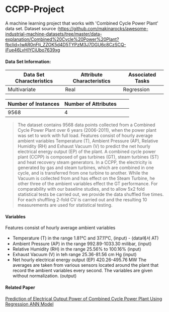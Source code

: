 # CCPP-Project
A machine learning project that works with 'Combined Cycle Power Plant' data set.
Dataset source :https://github.com/makinarocks/awesome-industrial-machine-datasets/tree/master/data-explanation/Combined%20Cycle%20Power%20Plant?fbclid=IwAR0nFtj_ZZOK5d4D5TYPzM3J7DGU6c8CzSCQ-iFue46LvHIYCiUbo7639xg

#### Data Set Information:

| Data Set Characteristics | Attribute Characteristics | Associated Tasks |
| ------------------------ | ------------------------- | ---------------- |
| Multivariate             | Real                      | Regression       |

| Number of Instances | Number of Attributes |      |      |
| ------------------- | -------------------- | ---- | ---- |
| 9568                | 4                    |      |      |

> The dataset contains 9568 data points collected from a Combined Cycle Power Plant over 6 years (2006-2011), when the power plant was set to work with full load. Features consist of hourly average ambient variables Temperature (T), Ambient Pressure (AP), Relative Humidity (RH) and Exhaust Vacuum (V) to predict the net hourly electrical energy output (EP) of the plant.
> A combined cycle power plant (CCPP) is composed of gas turbines (GT), steam turbines (ST) and heat recovery steam generators. In a CCPP, the electricity is generated by gas and steam turbines, which are combined in one cycle, and is transferred from one turbine to another. While the Vacuum is collected from and has effect on the Steam Turbine, he other three of the ambient variables effect the GT performance.
> For comparability with our baseline studies, and to allow 5x2 fold statistical tests be carried out, we provide the data shuffled five times. For each shuffling 2-fold CV is carried out and the resulting 10 measurements are used for statistical testing.

#### Variables

Features consist of hourly average ambient variables 
- Temperature (T) in the range 1.81°C and 37.11°C, (input) - (data에서 AT)
- Ambient Pressure (AP) in the range 992.89-1033.30 milibar, (input)
- Relative Humidity (RH) in the range 25.56% to 100.16% (input)
- Exhaust Vacuum (V) in teh range 25.36-81.56 cm Hg (input)
- Net hourly electrical energy output (EP) 420.26-495.76 MW
  The averages are taken from various sensors located around the plant that record the ambient variables every second. The variables are given without normalization. (output) 

#### Related Paper

[Prediction of Electrical Output Power of Combined Cycle Power Plant Using
Regression ANN Model](https://www.researchgate.net/profile/Ahmed_Hassan214/publication/325604989_Prediction_of_Electrical_Output_Power_of_Combined_Cycle_Power_Plant_Using_Regression_ANN_Model/links/5b180b45a6fdcca67b5da1f2/Prediction-of-Electrical-Output-Power-of-Combined-Cycle-Power-Plant-Using-Regression-ANN-Model.pdf)

